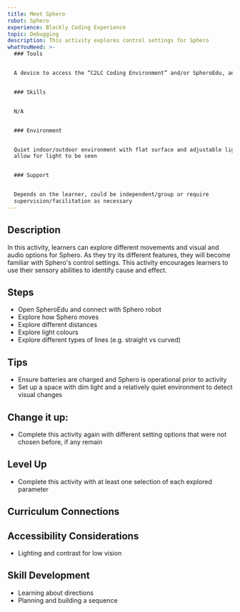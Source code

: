 ```yaml
---
title: Meet Sphero
robot: Sphero
experience: Blockly Coding Experience
topic: Debugging
description: This activity explores control settings for Sphero
whatYouNeed: >-
  ### Tools


  A device to access the “C2LC Coding Environment” and/or SpheroEdu, and Sphero


  ### Skills


  N/A


  ### Environment


  Quiet indoor/outdoor environment with flat surface and adjustable lighting to
  allow for light to be seen


  ### Support


  Depends on the learner, could be independent/group or require
  supervision/facilitation as necessary
---
```

## Description

In this activity, learners can explore different movements and visual and audio options for Sphero. As they try its different features, they will become familiar with Sphero's control settings. This activity encourages learners to use their sensory abilities to identify cause and effect.

## Steps

* Open SpheroEdu and connect with Sphero robot
* Explore how Sphero moves
* Explore different distances
* Explore light colours
* Explore different types of lines (e.g. straight vs curved)

## Tips

* Ensure batteries are charged and Sphero is operational prior to activity
* Set up a space with dim light and a relatively quiet environment to detect visual changes

## Change it up:

* Complete this activity again with different setting options that were not chosen before, if any remain

## Level Up

* Complete this activity with at least one selection of each explored parameter

## Curriculum Connections

## Accessibility Considerations

* Lighting and contrast for low vision

## Skill Development

* Learning about directions
* Planning and building a sequence
